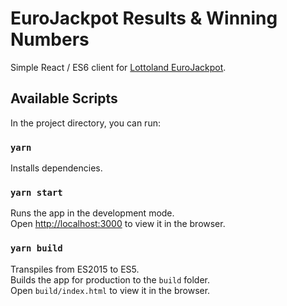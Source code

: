 # EuroJackpot Results & Winning Numbers

Simple React / ES6 client for [Lottoland EuroJackpot](https://eurojackpot-results.netlify.app).


## Available Scripts

In the project directory, you can run:

### `yarn`

Installs dependencies.

### `yarn start`

Runs the app in the development mode.<br />
Open [http://localhost:3000](http://localhost:3000) to view it in the browser.

### `yarn build`

Transpiles from ES2015 to ES5.<br />
Builds the app for production to the `build` folder.<br />
Open `build/index.html` to view it in the browser.